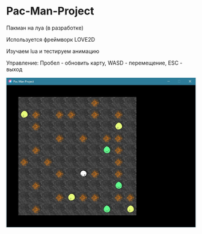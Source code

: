 # Pac-Man-Project
Пакман на луа (в разработке)

Используется фреймворк LOVE2D

Изучаем lua и тестируем анимацию

Управление: Пробел - обновить карту, WASD - перемещение, ESC - выход

![GitHub Logo](/logo2.jpg)
